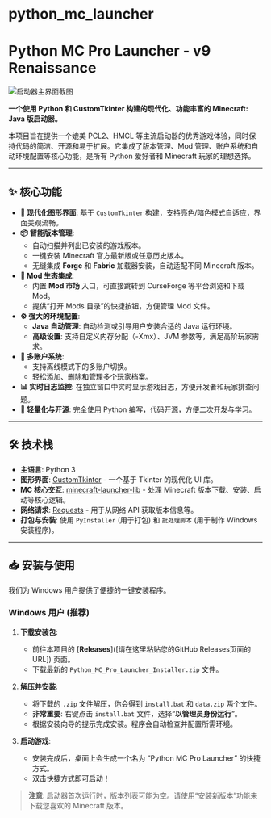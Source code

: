 # python_mc_launcher
# Python MC Pro Launcher - v9 Renaissance

![启动器主界面截图]([https://github.com/xxccdl/python_mc_launcher/ico.png])

**一个使用 Python 和 CustomTkinter 构建的现代化、功能丰富的 Minecraft: Java 版启动器。**

本项目旨在提供一个媲美 PCL2、HMCL 等主流启动器的优秀游戏体验，同时保持代码的简洁、开源和易于扩展。它集成了版本管理、Mod 管理、账户系统和自动环境配置等核心功能，是所有 Python 爱好者和 Minecraft 玩家的理想选择。

---

## ✨ 核心功能

*   **🚀 现代化图形界面**: 基于 `CustomTkinter` 构建，支持亮色/暗色模式自适应，界面美观流畅。
*   **📦 智能版本管理**:
    *   自动扫描并列出已安装的游戏版本。
    *   一键安装 Minecraft 官方最新版或任意历史版本。
    *   无缝集成 **Forge** 和 **Fabric** 加载器安装，自动适配不同 Minecraft 版本。
*   **🧩 Mod 生态集成**:
    *   内置 **Mod 市场** 入口，可直接跳转到 CurseForge 等平台浏览和下载 Mod。
    *   提供“打开 Mods 目录”的快捷按钮，方便管理 Mod 文件。
*   **⚙️ 强大的环境配置**:
    *   **Java 自动管理**: 自动检测或引导用户安装合适的 Java 运行环境。
    *   **高级设置**: 支持自定义内存分配（-Xmx）、JVM 参数等，满足高阶玩家需求。
*   **👤 多账户系统**:
    *   支持离线模式下的多账户切换。
    *   轻松添加、删除和管理多个玩家档案。
*   **📊 实时日志监控**: 在独立窗口中实时显示游戏日志，方便开发者和玩家排查问题。
*   **💾 轻量化与开源**: 完全使用 Python 编写，代码开源，方便二次开发与学习。

---

## 🛠️ 技术栈

*   **主语言**: Python 3
*   **图形界面**: [CustomTkinter](https://github.com/TomSchimansky/CustomTkinter ) - 一个基于 Tkinter 的现代化 UI 库。
*   **MC 核心交互**: [minecraft-launcher-lib](https://github.com/Minecraft-Technik-Wiki/minecraft-launcher-lib ) - 处理 Minecraft 版本下载、安装、启动等核心逻辑。
*   **网络请求**: [Requests](https://requests.readthedocs.io/en/latest/ ) - 用于从网络 API 获取版本信息等。
*   **打包与安装**: 使用 `PyInstaller` (用于打包) 和 `批处理脚本` (用于制作 Windows 安装程序)。

---

## 📥 安装与使用

我们为 Windows 用户提供了便捷的一键安装程序。

### Windows 用户 (推荐)

1.  **下载安装包**:
    *   前往本项目的 [**Releases**]([请在这里粘贴您的GitHub Releases页面的URL]) 页面。
    *   下载最新的 `Python_MC_Pro_Launcher_Installer.zip` 文件。

2.  **解压并安装**:
    *   将下载的 `.zip` 文件解压，你会得到 `install.bat` 和 `data.zip` 两个文件。
    *   **非常重要**: 右键点击 `install.bat` 文件，选择“**以管理员身份运行**”。
    *   根据安装向导的提示完成安装。程序会自动检查并配置所需环境。

3.  **启动游戏**:
    *   安装完成后，桌面上会生成一个名为 “Python MC Pro Launcher” 的快捷方式。
    *   双击快捷方式即可启动！

> **注意**: 启动器首次运行时，版本列表可能为空。请使用“安装新版本”功能来下载您喜欢的 Minecraft 版本。
